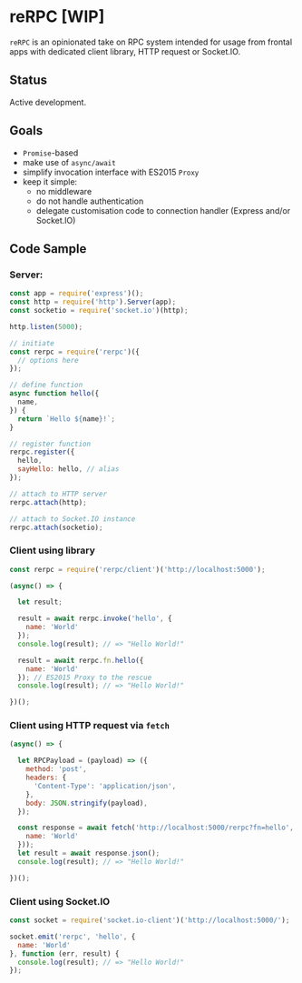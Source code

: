 
reRPC [WIP]
===========

`reRPC` is an opinionated take on RPC system intended for usage from frontal apps with dedicated client library, HTTP request or Socket.IO.

## Status

Active development.

## Goals

- `Promise`-based
- make use of `async/await`
- simplify invocation interface with ES2015 `Proxy`
- keep it simple:
  - no middleware
  - do not handle authentication
  - delegate customisation code to connection handler (Express and/or Socket.IO)

## Code Sample

### Server:

```javascript
const app = require('express')();
const http = require('http').Server(app);
const socketio = require('socket.io')(http);

http.listen(5000);

// initiate
const rerpc = require('rerpc')({
  // options here
});

// define function
async function hello({
  name,
}) {
  return `Hello ${name}!`;
}

// register function
rerpc.register({
  hello,
  sayHello: hello, // alias
});

// attach to HTTP server
rerpc.attach(http);

// attach to Socket.IO instance
rerpc.attach(socketio);
```

### Client using library

```javascript
const rerpc = require('rerpc/client')('http://localhost:5000');

(async() => {

  let result;

  result = await rerpc.invoke('hello', {
    name: 'World'
  });
  console.log(result); // => "Hello World!"

  result = await rerpc.fn.hello({
    name: 'World'
  }); // ES2015 Proxy to the rescue
  console.log(result); // => "Hello World!"

})();
```

### Client using HTTP request via `fetch`

```javascript
(async() => {

  let RPCPayload = (payload) => ({
    method: 'post',
    headers: {
      'Content-Type': 'application/json',
    },
    body: JSON.stringify(payload),
  });

  const response = await fetch('http://localhost:5000/rerpc?fn=hello', RPCPayload({
    name: 'World'
  }));
  let result = await response.json();
  console.log(result); // => "Hello World!"

})();
```


### Client using Socket.IO

```javascript
const socket = require('socket.io-client')('http://localhost:5000/');

socket.emit('rerpc', 'hello', {
  name: 'World'
}, function (err, result) {
  console.log(result); // => "Hello World!"
});
```
